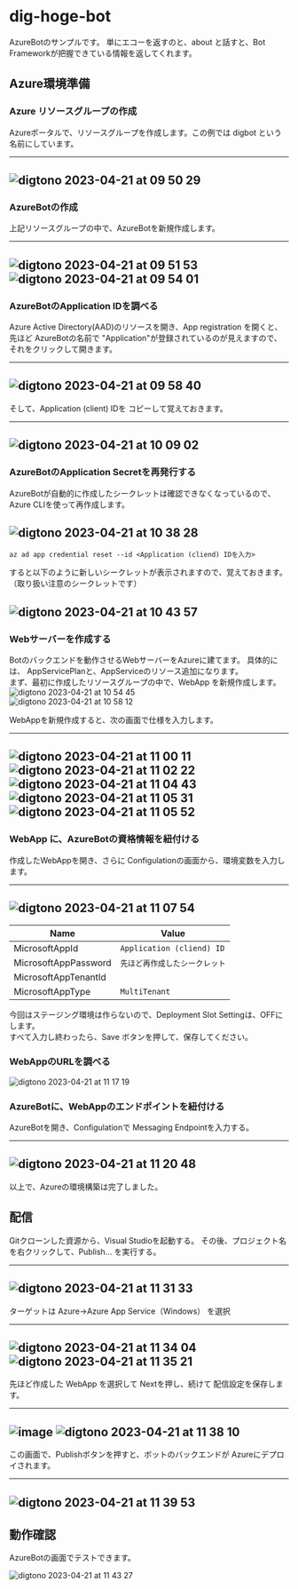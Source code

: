 # dig-hoge-bot
AzureBotのサンプルです。
単にエコーを返すのと、about と話すと、Bot Frameworkが把握できている情報を返してくれます。

## Azure環境準備
### Azure リソースグループの作成
Azureポータルで、リソースグループを作成します。この例では digbot という名前にしています。  

---
![digtono 2023-04-21 at 09 50 29](https://user-images.githubusercontent.com/34669114/233515524-32f113f2-00b3-4dd5-9d15-a17c0f620620.png)  
---  

### AzureBotの作成
上記リソースグループの中で、AzureBotを新規作成します。  

---
![digtono 2023-04-21 at 09 51 53](https://user-images.githubusercontent.com/34669114/233515714-da3377e9-8f06-4bc9-bc49-2344704f376f.png)  
![digtono 2023-04-21 at 09 54 01](https://user-images.githubusercontent.com/34669114/233516136-1eddf255-68ee-4f32-a7bd-d30c51c3cf6a.png)  
---

### AzureBotのApplication IDを調べる  
Azure Active Directory(AAD)のリソースを開き、App registration を開くと、先ほど AzureBotの名前で "Application"が登録されているのが見えますので、それをクリックして開きます。  

---
![digtono 2023-04-21 at 09 58 40](https://user-images.githubusercontent.com/34669114/233516394-d96beb06-a1ca-425e-bc45-89861db3e65f.png)  
---

そして、Application (client) IDを コピーして覚えておきます。

---
![digtono 2023-04-21 at 10 09 02](https://user-images.githubusercontent.com/34669114/233519491-c47a59f8-7dc0-4949-872f-1783454569ea.png)  
---

### AzureBotのApplication Secretを再発行する  
AzureBotが自動的に作成したシークレットは確認できなくなっているので、Azure CLIを使って再作成します。  

![digtono 2023-04-21 at 10 38 28](https://user-images.githubusercontent.com/34669114/233520754-ebc579be-2324-4195-abc6-1bc3e24b1c3b.png)  
---  
`az ad app credential reset --id <Application (cliend) IDを入力>`  

すると以下のように新しいシークレットが表示されますので、覚えておきます。（取り扱い注意のシークレットです）  

![digtono 2023-04-21 at 10 43 57](https://user-images.githubusercontent.com/34669114/233521320-63641c3d-04dd-48e0-8603-c41da0a56d77.png)  
---

### Webサーバーを作成する  
Botのバックエンドを動作させるWebサーバーをAzureに建てます。  具体的には、 AppServicePlanと、AppServiceのリソース追加になります。  
まず、最初に作成したリソースグループの中で、WebApp を新規作成します。  
![digtono 2023-04-21 at 10 54 45](https://user-images.githubusercontent.com/34669114/233522493-24c7133b-cdba-477b-a025-4c5243804a70.png)  
![digtono 2023-04-21 at 10 58 12](https://user-images.githubusercontent.com/34669114/233522729-9bc3ef52-d5b8-427c-81ec-6f2b184f83b5.png)  

WebAppを新規作成すると、次の画面で仕様を入力します。    

---  
![digtono 2023-04-21 at 11 00 11](https://user-images.githubusercontent.com/34669114/233523177-fea62d68-a475-4097-99c6-e2bd5ffda7c6.png)
![digtono 2023-04-21 at 11 02 22](https://user-images.githubusercontent.com/34669114/233523436-b32bc479-215f-41eb-9e3d-7678d1d7689d.png)
![digtono 2023-04-21 at 11 04 43](https://user-images.githubusercontent.com/34669114/233523574-8e4ff3c9-ac3e-4140-8b96-0b962fad50a0.png)
![digtono 2023-04-21 at 11 05 31](https://user-images.githubusercontent.com/34669114/233523633-9802941e-b355-4100-91b8-2bc294a179c1.png)
![digtono 2023-04-21 at 11 05 52](https://user-images.githubusercontent.com/34669114/233523664-b76b4e96-91f7-466d-92f5-ceb592daadbb.png)
---  

### WebApp に、AzureBotの資格情報を紐付ける  

作成したWebAppを開き、さらに Configulationの画面から、環境変数を入力します。  

---  
![digtono 2023-04-21 at 11 07 54](https://user-images.githubusercontent.com/34669114/233524163-4fc2d6bb-b28e-462f-a63f-c796ded7cbfc.png)
---  

|  Name  |  Value  |
| ---- | ---- |
|  MicrosoftAppId  |  `Application (cliend) ID`  |
|  MicrosoftAppPassword  |  `先ほど再作成したシークレット`  |
|  MicrosoftAppTenantId  |    |
|  MicrosoftAppType  |  `MultiTenant`  |

今回はステージング環境は作らないので、Deployment Slot Settingは、OFFにします。  
すべて入力し終わったら、Save ボタンを押して、保存してください。  

### WebAppのURLを調べる

![digtono 2023-04-21 at 11 17 19](https://user-images.githubusercontent.com/34669114/233525302-f72cd650-2ecb-479a-ac90-6c4cfc49affd.png)


### AzureBotに、WebAppのエンドポイントを紐付ける

AzureBotを開き、Configulationで Messaging Endpointを入力する。

---  
![digtono 2023-04-21 at 11 20 48](https://user-images.githubusercontent.com/34669114/233525925-a56646f6-234a-407a-aef0-48754f0723c5.png)  
---   

以上で、Azureの環境構築は完了しました。  

## 配信  

Gitクローンした資源から、Visual Studioを起動する。
その後、プロジェクト名を右クリックして、Publish... を実行する。  

---  
![digtono 2023-04-21 at 11 31 33](https://user-images.githubusercontent.com/34669114/233526855-9bd54635-8663-4b3f-b8a4-280950420ea1.png)  
---  

ターゲットは Azure→Azure App Service（Windows） を選択  

---  
![digtono 2023-04-21 at 11 34 04](https://user-images.githubusercontent.com/34669114/233527027-0a3fc33d-cdff-4f6d-859e-2e124e2b234d.png)  
![digtono 2023-04-21 at 11 35 21](https://user-images.githubusercontent.com/34669114/233527220-32b8cbbd-e3e0-45c6-81dd-15e87b079bca.png)  
--- 

先ほど作成した WebApp を選択して Nextを押し、続けて 配信設定を保存します。

---  
![image](https://user-images.githubusercontent.com/34669114/234793433-b78e0bc7-c70b-450f-ade4-af7076d3c921.png)
![digtono 2023-04-21 at 11 38 10](https://user-images.githubusercontent.com/34669114/233527525-c9bd32e6-bfb9-4fae-8c2f-4c2adc68a6a6.png)
---  

この画面で、Publishボタンを押すと、ボットのバックエンドが Azureにデプロイされます。

---
![digtono 2023-04-21 at 11 39 53](https://user-images.githubusercontent.com/34669114/233527771-01a63b35-aa71-4515-9a82-5a846efc2cf4.png)  
---

## 動作確認  

AzureBotの画面でテストできます。

![digtono 2023-04-21 at 11 43 27](https://user-images.githubusercontent.com/34669114/233528549-46032d84-835a-4fc3-ae11-c9717ea39d4b.png)




